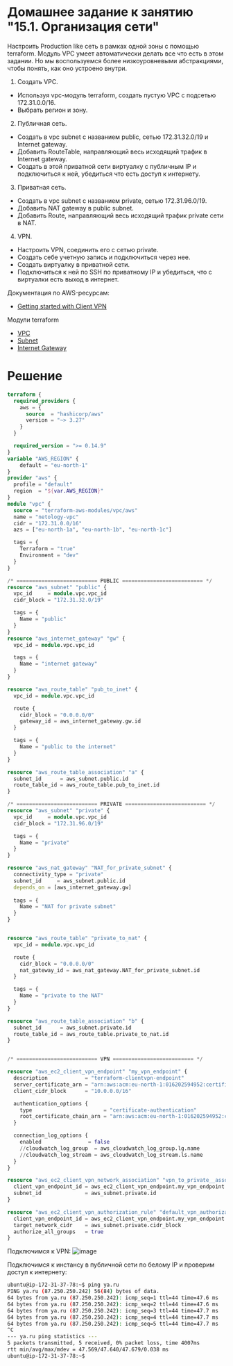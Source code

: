 # Домашнее задание к занятию "15.1. Организация сети"

Настроить Production like сеть в рамках одной зоны с помощью terraform. Модуль VPC умеет автоматически делать все что есть в этом задании. Но мы воспользуемся более низкоуровневыми абстракциями, чтобы понять, как оно устроено внутри.

1. Создать VPC.

- Используя vpc-модуль terraform, создать пустую VPC с подсетью 172.31.0.0/16.
- Выбрать регион и зону.

2. Публичная сеть.

- Создать в vpc subnet с названием public, сетью 172.31.32.0/19 и Internet gateway.
- Добавить RouteTable, направляющий весь исходящий трафик в Internet gateway.
- Создать в этой приватной сети виртуалку с публичным IP и подключиться к ней, убедиться что есть доступ к интернету.

3. Приватная сеть.

- Создать в vpc subnet с названием private, сетью 172.31.96.0/19.
- Добавить NAT gateway в public subnet.
- Добавить Route, направляющий весь исходящий трафик private сети в NAT.

4. VPN.

- Настроить VPN, соединить его с сетью private.
- Создать себе учетную запись и подключиться через нее.
- Создать виртуалку в приватной сети.
- Подключиться к ней по SSH по приватному IP и убедиться, что с виртуалки есть выход в интернет.

Документация по AWS-ресурсам:

- [Getting started with Client VPN](https://docs.aws.amazon.com/vpn/latest/clientvpn-admin/cvpn-getting-started.html)

Модули terraform

- [VPC](https://registry.terraform.io/providers/hashicorp/aws/latest/docs/resources/vpc)
- [Subnet](https://registry.terraform.io/providers/hashicorp/aws/latest/docs/resources/subnet)
- [Internet Gateway](https://registry.terraform.io/providers/hashicorp/aws/latest/docs/resources/internet_gateway)


# Решение
```tf
terraform {
  required_providers {
    aws = {
      source  = "hashicorp/aws"
      version = "~> 3.27"
    }
  }

  required_version = ">= 0.14.9"
}
variable "AWS_REGION" {    
    default = "eu-north-1"
}
provider "aws" {
  profile = "default"
  region  = "${var.AWS_REGION}"
}
module "vpc" {
  source = "terraform-aws-modules/vpc/aws"
  name = "netology-vpc"
  cidr = "172.31.0.0/16"
  azs = ["eu-north-1a", "eu-north-1b", "eu-north-1c"]

  tags = {
    Terraform = "true"
    Environment = "dev"
  }
}

/* ========================== PUBLIC ========================== */
resource "aws_subnet" "public" {
  vpc_id     = module.vpc.vpc_id
  cidr_block = "172.31.32.0/19"

  tags = {
    Name = "public"
  }
}
resource "aws_internet_gateway" "gw" {
  vpc_id = module.vpc.vpc_id

  tags = {
    Name = "internet gateway"
  }
}

resource "aws_route_table" "pub_to_inet" {
  vpc_id = module.vpc.vpc_id

  route {
    cidr_block = "0.0.0.0/0"
    gateway_id = aws_internet_gateway.gw.id
  }

  tags = {
    Name = "public to the internet"
  }
}

resource "aws_route_table_association" "a" {
  subnet_id      = aws_subnet.public.id
  route_table_id = aws_route_table.pub_to_inet.id
}

/* ========================== PRIVATE ========================== */
resource "aws_subnet" "private" {
  vpc_id     = module.vpc.vpc_id
  cidr_block = "172.31.96.0/19"

  tags = {
    Name = "private"
  }
}

resource "aws_nat_gateway" "NAT_for_private_subnet" {
  connectivity_type = "private"
  subnet_id     = aws_subnet.public.id
  depends_on = [aws_internet_gateway.gw]
  
  tags = {
    Name = "NAT for private subnet"
  }
}


resource "aws_route_table" "private_to_nat" {
  vpc_id = module.vpc.vpc_id

  route {
    cidr_block = "0.0.0.0/0"
    nat_gateway_id = aws_nat_gateway.NAT_for_private_subnet.id
  }

  tags = {
    Name = "private to the NAT"
  }
}

resource "aws_route_table_association" "b" {
  subnet_id      = aws_subnet.private.id
  route_table_id = aws_route_table.private_to_nat.id
}


/* ========================== VPN ========================== */

resource "aws_ec2_client_vpn_endpoint" "my_vpn_endpoint" {
  description            = "terraform-clientvpn-endpoint"
  server_certificate_arn = "arn:aws:acm:eu-north-1:016202594952:certificate/f9450162-558c-403f-a600-6be21145edc3"
  client_cidr_block      = "10.0.0.0/16"

  authentication_options {
    type                       = "certificate-authentication"
    root_certificate_chain_arn = "arn:aws:acm:eu-north-1:016202594952:certificate/f9450162-558c-403f-a600-6be21145edc3"
  }

  connection_log_options {
    enabled               = false
    //cloudwatch_log_group  = aws_cloudwatch_log_group.lg.name
    //cloudwatch_log_stream = aws_cloudwatch_log_stream.ls.name
  }
}

resource "aws_ec2_client_vpn_network_association" "vpn_to_private__association" {
  client_vpn_endpoint_id = aws_ec2_client_vpn_endpoint.my_vpn_endpoint.id
  subnet_id              = aws_subnet.private.id
}

resource "aws_ec2_client_vpn_authorization_rule" "default_vpn_authorization_rule" {
  client_vpn_endpoint_id = aws_ec2_client_vpn_endpoint.my_vpn_endpoint.id
  target_network_cidr    = aws_subnet.private.cidr_block
  authorize_all_groups   = true
}
```

Подключимся к VPN:
![image](https://user-images.githubusercontent.com/32748936/128720726-11b83dec-fd93-4d0b-b482-2c7702b1ff14.png)


Подключимся к инстансу в публичной сети по белому IP и проверим доступ к интернету:
```bash
ubuntu@ip-172-31-37-78:~$ ping ya.ru
PING ya.ru (87.250.250.242) 56(84) bytes of data.
64 bytes from ya.ru (87.250.250.242): icmp_seq=1 ttl=44 time=47.6 ms
64 bytes from ya.ru (87.250.250.242): icmp_seq=2 ttl=44 time=47.6 ms
64 bytes from ya.ru (87.250.250.242): icmp_seq=3 ttl=44 time=47.7 ms
64 bytes from ya.ru (87.250.250.242): icmp_seq=4 ttl=44 time=47.7 ms
64 bytes from ya.ru (87.250.250.242): icmp_seq=5 ttl=44 time=47.7 ms
^C
--- ya.ru ping statistics ---
5 packets transmitted, 5 received, 0% packet loss, time 4007ms
rtt min/avg/max/mdev = 47.569/47.640/47.679/0.038 ms
ubuntu@ip-172-31-37-78:~$

```
